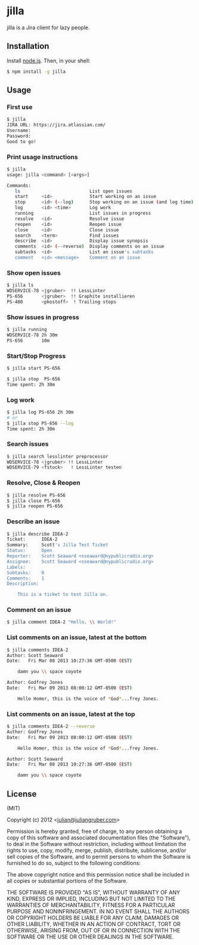 
# jilla

jilla is a Jira client for lazy people.

## Installation

Install [node.js](http://nodejs.org/). Then, in your shell:

```bash
$ npm install -g jilla
```

## Usage

### First use

```bash
$ jilla
JIRA URL: https://jira.atlassian.com/
Username:
Password:
Good to go!
```

### Print usage instructions

```bash
$ jilla
usage: jilla <command> [<args>]

Commands:
   ls                          List open issues
   start     <id>              Start working on an issue
   stop      <id> (--log)      Stop working on an issue (and log time)
   log       <id> <time>       Log work
   running                     List issues in progress
   resolve   <id>              Resolve issue
   reopen    <id>              Reopen issue
   close     <id>              Close issue
   search    <term>            Find issues
   describe  <id>              Display issue synopsis
   comments  <id> (--reverse)  Display comments on an issue
   subtasks  <id>              List an issue's subtasks
   comment   <id> <message>    Comment on an issue

```

### Show open issues

```bash
$ jilla ls
WDSERVICE-78 <jgruber>  !! LessLinter
PS-656       <jgruber>  !! Graphite installieren
PS-480       <pkostoff>  ! Trailing stops
```

### Show issues in progress

```bash
$ jilla running
WDSERVICE-78 2h 30m
PS-656       10m
```

### Start/Stop Progress

```bash
$ jilla start PS-656
```

```bash
$ jilla stop  PS-656
Time spent: 2h 30m
```
### Log work

```bash
$ jilla log PS-656 2h 30m
# or
$ jilla stop PS-656 --log
Time spent: 2h 30m
```

### Search issues

```bash
$ jilla search lesslinter preprocessor
WDSERVICE-78 <jgruber> !! LessLinter
WDSERVICE-79 <fstock>   ! LessLinter testen
```

### Resolve, Close & Reopen

```bash
$ jilla resolve PS-656
$ jilla close PS-656
$ jilla reopen PS-656
```

### Describe an issue

```bash
$ jilla describe IDEA-2
Ticket:      IDEA-2
Summary:     Scott's Jilla Test Ticket
Status:      Open
Reporter:    Scott Seaward <sseaward@nypublicradio.org>
Assignee:    Scott Seaward <sseaward@nypublicradio.org>
Labels:
Subtasks:    0
Comments:    1
Description:

    This is a ticket to test Jilla on.

```

### Comment on an issue

```bash
$ jilla comment IDEA-2 "Hello, \\ World!"
```

### List comments on an issue, latest at the bottom

```bash
$ jilla comments IDEA-2
Author: Scott Seaward
Date:   Fri Mar 08 2013 10:27:36 GMT-0500 (EST)

    damn you \\ space coyote

Author: Godfrey Jones
Date:   Fri Mar 09 2013 08:00:12 GMT-0500 (EST)

    Hello Homer, this is the voice of *God*...frey Jones.

```

### List comments on an issue, latest at the top

```bash
$ jilla comments IDEA-2 --reverse
Author: Godfrey Jones
Date:   Fri Mar 09 2013 08:00:12 GMT-0500 (EST)

    Hello Homer, this is the voice of *God*...frey Jones.

Author: Scott Seaward
Date:   Fri Mar 08 2013 10:27:36 GMT-0500 (EST)

    damn you \\ space coyote

```

## License

(MIT)

Copyright (c) 2012 &lt;julian@juliangruber.com&gt;

Permission is hereby granted, free of charge, to any person obtaining a copy of this software and associated documentation files (the "Software"), to deal in the Software without restriction, including without limitation the rights to use, copy, modify, merge, publish, distribute, sublicense, and/or sell copies of the Software, and to permit persons to whom the Software is furnished to do so, subject to the following conditions:

The above copyright notice and this permission notice shall be included in all copies or substantial portions of the Software.

THE SOFTWARE IS PROVIDED "AS IS", WITHOUT WARRANTY OF ANY KIND, EXPRESS OR IMPLIED, INCLUDING BUT NOT LIMITED TO THE WARRANTIES OF MERCHANTABILITY, FITNESS FOR A PARTICULAR PURPOSE AND NONINFRINGEMENT. IN NO EVENT SHALL THE AUTHORS OR COPYRIGHT HOLDERS BE LIABLE FOR ANY CLAIM, DAMAGES OR OTHER LIABILITY, WHETHER IN AN ACTION OF CONTRACT, TORT OR OTHERWISE, ARISING FROM, OUT OF OR IN CONNECTION WITH THE SOFTWARE OR THE USE OR OTHER DEALINGS IN THE SOFTWARE.
